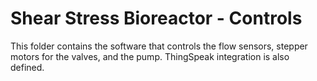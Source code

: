 # Shear Stress Bioreactor - Controls
This folder contains the software that controls the flow sensors, stepper motors for the valves, and the pump. ThingSpeak integration is also defined.
